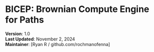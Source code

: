 
# BICEP: Brownian Compute Engine for Paths

**Version**: 1.0  
**Last Updated**: November 2, 2024  
**Maintainer**: [Ryan R / github.com/rochmanofenna]

